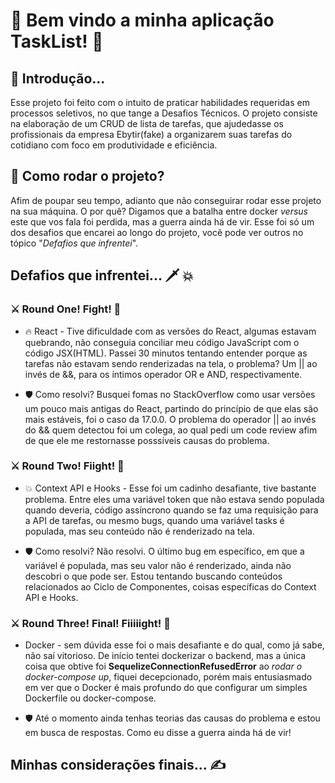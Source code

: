 # 🚀 Bem vindo a minha aplicação TaskList! 🚀

## 🥱 Introdução...

Esse projeto foi feito com o intuito de praticar habilidades requeridas em processos seletivos, no que tange a Desafios Técnicos. 
O projeto consiste na elaboração de um CRUD de lista de tarefas, que ajudedasse os profissionais da empresa Ebytir(fake) a organizarem
suas tarefas do cotidiano com foco em produtividade e eficiência.

## 📍 Como rodar o projeto?

Afim de poupar seu tempo, adianto que não conseguirar rodar esse projeto na sua máquina. O por quê? Digamos que a batalha entre docker *versus* 
este que vos fala foi perdida, mas a guerra ainda há de vir. Esse foi só um dos desafios que encarei ao longo do projeto, vocẽ pode ver outros
no tópico "*Defafios que infrentei*".

## Defafios que infrentei...  🗡️ 💥 

### ⚔️ Round One! **Fight!** 🥊

* 🔥 React - Tive dificuldade com as versões do React, algumas estavam quebrando, não conseguia conciliar meu código JavaScript com o código JSX(HTML).
Passei 30 minutos tentando entender porque as tarefas não estavam sendo renderizadas na tela, o problema? Um || ao invés de &&, para os íntimos
operador OR e AND, respectivamente.

* 🛡️ Como resolvi? Busquei fomas no StackOverflow como usar versões um pouco mais antigas do React, partindo do princípio de que elas são mais estáveis, foi o caso da 17.0.0. O problema do operador || ao invés do && quem detectou foi um colega, ao qual pedi um code review afim de que ele me restornasse posssíveis causas do problema.

### ⚔️ Round Two! **Fiight!** 🥊

* 💥 Context API e Hooks - Esse foi um cadinho desafiante, tive bastante problema. Entre eles uma variável token que não estava sendo populada quando deveria, código assíncrono quando se faz uma requisição para a API de tarefas, ou mesmo bugs, quando uma variável tasks é populada, mas seu conteúdo não é renderizado na tela.

* 🛡️ Como resolvi? Não resolvi. O último bug em específico, em que a variável é populada, mas seu valor não é renderizado, ainda não descobri o que pode ser. Estou tentando buscando conteúdos relacionados ao Ciclo de Componentes, coisas específicas do Context API e Hooks.

### ⚔️ Round Three! Final! **Fiiiiight!** 🥊

* Docker - sem dúvida esse foi o mais desafiante e do qual, como já sabe, não saí vitorioso. De início tentei dockerizar o backend, mas a única coisa que  obtive foi **SequelizeConnectionRefusedError** ao *rodar o docker-compose up*, fiquei decepcionado, porém mais entusiasmado em ver que o Docker é mais profundo do que configurar um simples Dockerfile ou docker-compose.

* 🛡️ Até o momento ainda tenhas teorias das causas do problema e estou em busca de respostas. Como eu disse a guerra ainda há de vir!

## Minhas considerações finais... ✍️


